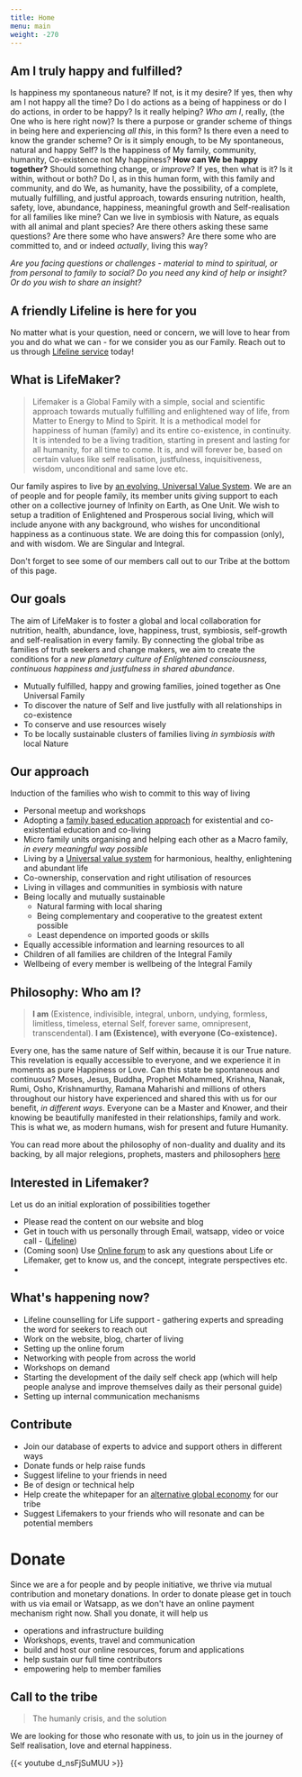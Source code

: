 ```yaml
---
title: Home
menu: main
weight: -270
---
```


## Am I truly happy and fulfilled? 
Is happiness my spontaneous nature? If not, is it my desire? If yes, then why am I not happy all the time? Do I do actions as a being of happiness or do I do actions, in order to be happy? Is it really helping? *Who am I*, really, (the One who is here right now)? Is there a purpose or grander scheme of things in being here and experiencing *all this*, in this form? Is there even a need to know the grander scheme? Or is it simply enough, to be My spontaneous, natural and happy Self? Is the happiness of My family, community, humanity, Co-existence not My happiness? **How can We be happy together?** Should something change, or *improve*? If yes, then what is it? Is it within, without or both? Do I, as in this human form, with this family and community, and do We, as humanity, have the possibility, of a complete, mutually fulfilling, and justful approach, towards ensuring nutrition, health, safety, love, abundance, happiness, meaningful growth and Self-realisation for all families like mine? Can we live in symbiosis with Nature, as equals with all animal and plant species? Are there others asking these same questions? Are there some who have answers? Are there some who are committed to, and or indeed *actually*, living this way? 

*Are you facing questions or challenges - material to mind to spiritual, or from personal to family to social? Do you need any kind of help or insight? Or do you wish to share an insight?*

## A friendly Lifeline is here for you 

No matter what is your question, need or concern, we will love to hear from you and do what we can - for we consider you as our Family. Reach out to us through [Lifeline service](/lifeline) today! 

## What is LifeMaker?

> Lifemaker is a Global Family with a simple, social and scientific approach towards mutually fulfilling and enlightened way of life, from Matter to Energy to Mind to Spirit. It is a methodical model for happiness of human (family) and its entire co-existence, in continuity. It is intended to be a living tradition, starting in present and lasting for all humanity, for all time to come. It is, and will forever be, based on certain values like self realisation, justfulness, inquisitiveness, wisdom, unconditional and same love etc. 

Our family aspires to live by [an evolving, Universal Value System](https://docs.google.com/document/d/18AtEj2GhpBe9REYUvQ999nMklHZq1RohGEOhM0OhqQ0). We are an of people and for people family, its member units giving support to each other on a collective journey of Infinity on Earth, as One Unit. We wish to setup a tradition of Enlightened and Prosperous social living, which will include anyone with any background, who wishes for unconditional happiness as a continuous state. We are doing this for compassion (only), and with wisdom. We are Singular and Integral.

Don't forget to see some of our members call out to our Tribe at the bottom of this page.

## Our goals

The aim of LifeMaker is to foster a global and local collaboration for nutrition, health, abundance, love, happiness, trust, symbiosis, self-growth and self-realisation in every family. By connecting the global tribe as families of truth seekers and change makers, we aim to create the conditions for a *new planetary culture of Enlightened consciousness, continuous happiness and justfulness in shared abundance*.

- Mutually fulfilled, happy and growing families, joined together as One Universal Family
- To discover the nature of Self and live justfully with all relationships in co-existence
- To conserve and use resources wisely
- To be locally sustainable clusters of families living *in symbiosis with* local Nature

## Our approach

 Induction of the families who wish to commit to this way of living 
  - Personal meetup and workshops
- Adopting a [family based education approach](/model) for existential and co-existential education and co-living 
- Micro family units organising and helping each other as a Macro family, *in every meaningful way possible*
- Living by a [Universal value system](/values) for harmonious, healthy, enlightening and abundant life
- Co-ownership, conservation and right utilisation of resources
- Living in villages and communities in symbiosis with nature
- Being locally and mutually sustainable
  - Natural farming with local sharing
  - Being complementary and cooperative to the greatest extent possible
  - Least dependence on imported goods or skills
- Equally accessible information and learning resources to all
- Children of all families are children of the Integral Family
- Wellbeing of every member is wellbeing of the Integral Family

## Philosophy: Who am I?

> **I am** (Existence, indivisible, integral, unborn, undying, formless, limitless, timeless, eternal Self, forever same, omnipresent, transcendental). **I am (Existence), with everyone (Co-existence).** 

Every one, has the same nature of Self within, because it is our True nature. This revelation is equally accessible to everyone, and we experience it in moments as pure Happiness or Love. Can this state be spontaneous and continuous? Moses, Jesus, Buddha, Prophet Mohammed, Krishna, Nanak, Rumi, Osho, Krishnamurthy, Ramana Maharishi and millions of others throughout our history have experienced and shared this with us for our benefit, *in different ways*. Everyone can be a Master and Knower, and their knowing be beautifully manifested in their relationships, family and work. This is what we, as modern humans, wish for present and future Humanity.

You can read more about the philosophy of non-duality and duality and its backing, by all major relegions, prophets, masters and philosophers [here](/philosophy)

## Interested in Lifemaker?
Let us do an initial exploration of possibilities together

  - Please read the content on our website and blog
  - Get in touch with us personally through Email, watsapp, video or voice call - ([Lifeline](/lifeline))
  - (Coming soon) Use [Online forum](/forum) to ask any questions about Life or Lifemaker, get to know us, and the concept, integrate perspectives etc. 
-

## What's happening now?

* Lifeline counselling for Life support - gathering experts and spreading the word for seekers to reach out
* Work on the website, blog, charter of living
* Setting up the online forum
* Networking with people from across the world
* Workshops on demand
* Starting the development of the daily self check app (which will help people analyse and improve themselves daily as their personal guide)
* Setting up internal communication mechanisms

## Contribute
* Join our database of experts to advice and support others in different ways
* Donate funds or help raise funds
* Suggest lifeline to your friends in need
* Be of design or technical help
* Help create the whitepaper for an [alternative global economy](/economy) for our tribe
* Suggest Lifemakers to your friends who will resonate and can be potential members 

# Donate

Since we are a for people and by people initiative, we thrive via mutual contribution and monetary donations.
In order to donate please get in touch with us via email or Watsapp, as we don't have an online payment mechanism right now. 
Shall you donate, it will help us 

- operations and infrastructure building
- Workshops, events, travel and communication
- build and host our online resources, forum and applications
- help sustain our full time contributors
- empowering help to member families

## Call to the tribe

> The humanly crisis, and the solution

We are looking for those who resonate with us, to join us in the journey of Self realisation, love and eternal happiness.

{{< youtube d_nsFjSuMUU >}}

